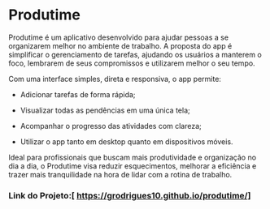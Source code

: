# Produtime

Produtime é um aplicativo desenvolvido para ajudar pessoas a se organizarem melhor no ambiente de trabalho. A proposta do app é simplificar o gerenciamento de tarefas, ajudando os usuários a manterem o foco, lembrarem de seus compromissos e utilizarem melhor o seu tempo.

Com uma interface simples, direta e responsiva, o app permite:

 - Adicionar tarefas de forma rápida;

 - Visualizar todas as pendências em uma única tela;

 - Acompanhar o progresso das atividades com clareza;

 - Utilizar o app tanto em desktop quanto em dispositivos móveis.

Ideal para profissionais que buscam mais produtividade e organização no dia a dia, o Produtime visa reduzir esquecimentos, melhorar a eficiência e trazer mais tranquilidade na hora de lidar com a rotina de trabalho.

### Link do Projeto:[ https://grodrigues10.github.io/produtime/]
